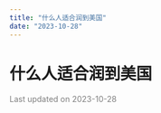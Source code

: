 ```yaml
---
title: "什么人适合润到美国"
date: "2023-10-28"
---
```

# 什么人适合润到美国

<font color=gray>Last updated on 2023-10-28</font>
